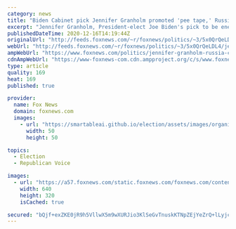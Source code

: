 ```yaml
---
category: news
title: "Biden Cabinet pick Jennifer Granholm promoted 'pee tape,' Russian collusion claims"
excerpt: "Jennifer Granholm, President-elect Joe Biden's pick to be energy secretary, heavily promoted claims that President Trump's campaign colluded with Russia to win the 2016 election, even mentioning an unsubstantiated \"pee tape.\""
publishedDateTime: 2020-12-16T14:19:44Z
originalUrl: "http://feeds.foxnews.com/~r/foxnews/politics/~3/5x0QrQeLDL4/jennifer-granholm-russia-collusion-narrative-biden-energy-secretary"
webUrl: "http://feeds.foxnews.com/~r/foxnews/politics/~3/5x0QrQeLDL4/jennifer-granholm-russia-collusion-narrative-biden-energy-secretary"
ampWebUrl: "https://www.foxnews.com/politics/jennifer-granholm-russia-collusion-narrative-biden-energy-secretary.amp"
cdnAmpWebUrl: "https://www-foxnews-com.cdn.ampproject.org/c/s/www.foxnews.com/politics/jennifer-granholm-russia-collusion-narrative-biden-energy-secretary.amp"
type: article
quality: 169
heat: 169
published: true

provider:
  name: Fox News
  domain: foxnews.com
  images:
    - url: "https://smartableai.github.io/election/assets/images/organizations/foxnews.com-50x50.jpg"
      width: 50
      height: 50

topics:
  - Election
  - Republican Voice

images:
  - url: "https://a57.foxnews.com/static.foxnews.com/foxnews.com/content/uploads/2020/12/640/320/gettyimages-jennifer-Granholm.jpg?ve=1&tl=1"
    width: 640
    height: 320
    isCached: true

secured: "bQjf+exZKE0jR9h5VllwX5m9wXURJio3KlSeGvTnuskKTNpZEjYeZrQ+lLyjcaJ8sPgoClsv5PTIpirNt8DDKtkIEKtEfCONFkuKeGan3mVXDfSjZ57F8AHIsdT6Ma93ZnaqL1wA3OdSMLQbIB+rUeJleMQPYJqK1bfi+bImX0CmiDkd9uSBLoGpuuq0YGEsas0yC+egNkVrg8hN25v3yQvaMnEnWk11nSgGb25lmS+6kn//0qSesu3Y13friWnDBR97WZMPPTKzlOujWk1NMcQ/6A5NNCFXc++RvmNSX5f1Xbade/QX/Rx9QpYu5wERN0vjugI9FE0HlZx7DfLAkfvvFsxcLgxePSNfSmXrEY4=;Ii92bJuxKDo0UvZc4dCX8Q=="
---
```


